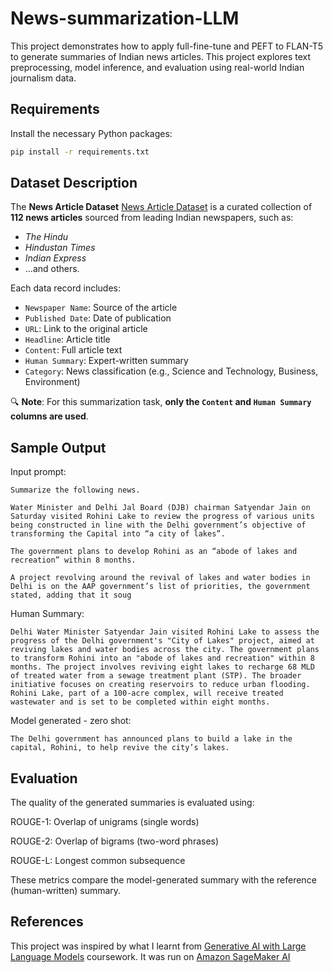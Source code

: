 #  News-summarization-LLM

This project demonstrates how to apply full-fine-tune and PEFT to FLAN-T5 to generate summaries of Indian news articles. This project explores text preprocessing, model inference, and evaluation using real-world Indian journalism data.

## Requirements

Install the necessary Python packages:

```bash
pip install -r requirements.txt

```


## Dataset Description

The **News Article Dataset** [News Article Dataset](https://www.kaggle.com/datasets/teja098/news-article) is a curated collection of **112 news articles** sourced from leading Indian newspapers, such as:

- *The Hindu*
- *Hindustan Times*
- *Indian Express*
- ...and others.

Each data record includes:
- `Newspaper Name`: Source of the article  
- `Published Date`: Date of publication  
- `URL`: Link to the original article  
- `Headline`: Article title  
- `Content`: Full article text  
- `Human Summary`: Expert-written summary  
- `Category`: News classification (e.g., Science and Technology, Business, Environment)

🔍 **Note**: For this summarization task, **only the `Content` and `Human Summary` columns are used**.

## Sample Output

Input prompt:
```
Summarize the following news.

Water Minister and Delhi Jal Board (DJB) chairman Satyendar Jain on Saturday visited Rohini Lake to review the progress of various units being constructed in line with the Delhi government’s objective of transforming the Capital into “a city of lakes”.

The government plans to develop Rohini as an “abode of lakes and recreation” within 8 months.

A project revolving around the revival of lakes and water bodies in Delhi is on the AAP government’s list of priorities, the government stated, adding that it soug
```
Human Summary:
```
Delhi Water Minister Satyendar Jain visited Rohini Lake to assess the progress of the Delhi government's "City of Lakes" project, aimed at reviving lakes and water bodies across the city. The government plans to transform Rohini into an "abode of lakes and recreation" within 8 months. The project involves reviving eight lakes to recharge 68 MLD of treated water from a sewage treatment plant (STP). The broader initiative focuses on creating reservoirs to reduce urban flooding. Rohini Lake, part of a 100-acre complex, will receive treated wastewater and is set to be completed within eight months.
```
Model generated - zero shot:
```
The Delhi government has announced plans to build a lake in the capital, Rohini, to help revive the city’s lakes.
```

## Evaluation

The quality of the generated summaries is evaluated using:

ROUGE-1: Overlap of unigrams (single words)

ROUGE-2: Overlap of bigrams (two-word phrases)

ROUGE-L: Longest common subsequence

These metrics compare the model-generated summary with the reference (human-written) summary.

## References

This project was inspired by what I learnt from [Generative AI with Large Language Models](https://www.coursera.org/learn/generative-ai-with-llms) coursework. It was run on [Amazon SageMaker AI](https://aws.amazon.com/sagemaker-ai/?trk=b6c2fafb-22b1-4a97-a2f7-7e4ab2c7aa28&sc_channel=ps&ef_id=CjwKCAjw_pDBBhBMEiwAmY02Nn6IuW1VBZsl5gJYcYgZkHHsW2hwlUNg6_LpX3B7a66lVtj2um506xoCM1UQAvD_BwE:G:s&s_kwcid=AL!4422!3!724218586019!e!!g!!amazon%20sagemaker%20ai!19852662230!170020191325&gad_campaignid=19852662230&gbraid=0AAAAADjHtp9i9BiYxYyVuRr1zKK81GQ2G&gclid=CjwKCAjw_pDBBhBMEiwAmY02Nn6IuW1VBZsl5gJYcYgZkHHsW2hwlUNg6_LpX3B7a66lVtj2um506xoCM1UQAvD_BwE)
